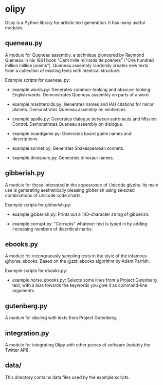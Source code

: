 olipy
=====

Olipy is a Python library for artistic text generation. It has many
useful modules.

queneau.py
----------

A module for Queneau assembly, a technique pioneered by Raymond
Queneau in his 1961 book "Cent mille milliards de poèmes" ("One
hundred million million poems"). Queneau assembly randomly creates new
texts from a collection of existing texts with identical structure.

Example scripts for queneau.py:

* example.words.py: Generates common-looking and obscure-looking English
words. Demonstrates Queneau assembly on parts of a word.

* example.mashteroids.py: Generates names and IAU citations for minor
planets. Demonstrates Queneau assembly on sentences.

* example.apollo.py: Generates dialogue between astronauts and Mission
Control. Demonstrates Queneau assembly on dialogue.

* example.boardgame.py: Generates board game names and descriptions.

* example.sonnet.py: Generates Shakespearean sonnets.

* example.dinosaurs.py: Generates dinosaur names.

gibberish.py
------------

A module for those interested in the appearance of Unicode
glyphs. Its main use is generating aesthetically pleasing gibberish
using selected combinations of Unicode code charts.

Example scripts for gibberish.py:

* example.gibberish.py: Prints out a 140-character string of gibberish.

* example.corrupt.py: "Corrupts" whatever text is typed in by adding
increasing numbers of diacritical marks.

ebooks.py
---------

A module for incongruously sampling texts in the style of the infamous
@horse_ebooks. Based on the @zzt_ebooks algorithm by Adam Parrish.

Example scripts for ebooks.py:

* example.horse_ebooks.py: Selects some lines from a Project Gutenberg
  text, with a bias towards the keywords you give it as command-line
  arguments.

gutenberg.py
------------

A module for dealing with texts from Project Gutenberg.

integration.py
--------------

A module for integrating Olipy with other pieces of software (notably
the Twitter API).

data/
-----

This directory contains data files used by the example scripts.

